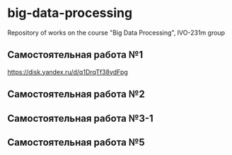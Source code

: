 # big-data-processing
Repository of works on the course "Big Data Processing", IVO-231m group
## Самостоятельная работа №1
https://disk.yandex.ru/d/q1DrqTf38ydFpg 
## Самостоятельная работа №2

## Самостоятельная работа №3-1

## Самостоятельная работа №5
